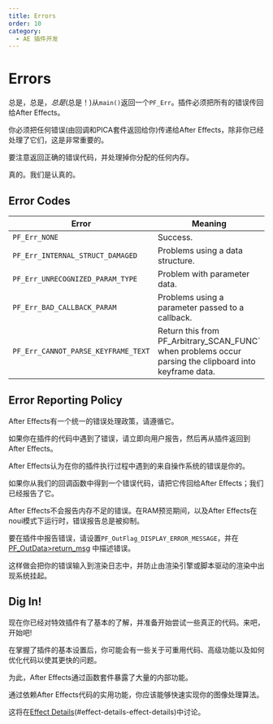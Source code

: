 ```yaml
---
title: Errors
order: 10
category:
  - AE 插件开发
---
```

# Errors

总是，总是，_总是_(总是！)从`main()`返回一个`PF_Err`。插件必须把所有的错误传回给After Effects。

你必须把任何错误(由回调和PICA套件返回给你)传递给After Effects，除非你已经处理了它们，这是非常重要的。

要注意返回正确的错误代码，并处理掉你分配的任何内存。

真的。我们是认真的。

## Error Codes

| **Error**                        | **Meaning**                                                                                      |
| -------------------------------------- | ------------------------------------------------------------------------------------------------------ |
| `PF_Err_NONE `                       | Success.                                                                                               |
| `PF_Err_INTERNAL_STRUCT_DAMAGED `    | Problems using a data structure.                                                                       |
| `PF_Err_UNRECOGNIZED_PARAM_TYPE `    | Problem with parameter data.                                                                           |
| `PF_Err_BAD_CALLBACK_PARAM `         | Problems using a parameter passed to a callback.                                                       |
| `PF_Err_CANNOT_PARSE_KEYFRAME_TEXT ` | Return this from PF_Arbitrary_SCAN_FUNC` when problems occur parsing the clipboard into keyframe data. |

## Error Reporting Policy

After Effects有一个统一的错误处理政策，请遵循它。

如果你在插件的代码中遇到了错误，请立即向用户报告，然后再从插件返回到After Effects。

After Effects认为在你的插件执行过程中遇到的来自操作系统的错误是你的。

如果你从我们的回调函数中得到一个错误代码，请把它传回给After Effects；我们已经报告了它。

After Effects不会报告内存不足的错误。在RAM预览期间，以及After Effects在noui模式下运行时，错误报告总是被抑制。

要在插件中报告错误，请设置`PF_OutFlag_DISPLAY_ERROR_MESSAGE`，并在[PF_OutData&gt;return_msg](PF_OutData.html)  中描述错误。

这样做会把你的错误输入到渲染日志中，并防止由渲染引擎或脚本驱动的渲染中出现系统挂起。

## Dig In!

现在你已经对特效插件有了基本的了解，并准备开始尝试一些真正的代码。来吧，开始吧!

在掌握了插件的基本设置后，你可能会有一些关于可重用代码、高级功能以及如何优化代码以使其更快的问题。

为此，After Effects通过函数套件暴露了大量的内部功能。

通过依赖After Effects代码的实用功能，你应该能够快速实现你的图像处理算法。

这将在[Effect Details](.../effect-details/effect-details.html)(#effect-details-effect-details)中讨论。